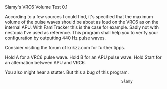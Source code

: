 Slamy's VRC6 Volume Test 0.1

According to a few sources I could find, it's specified that the maximum volume of the
pulse waves should be about as loud on the VRC6 as on the internal APU.
With FamiTracker this is the case for example. Sadly not with nestopia I've used as reference.
This program shall help you to verify your configuration by outputting 440 Hz pulse waves.

Consider visiting the forum of krikzz.com for further tipps.

Hold A for a VRC6 pulse wave.
Hold B for an APU pulse wave.
Hold Start for an alternation between APU and VRC6.

You also might hear a stutter. But this a bug of this program.


                                                        Slamy
